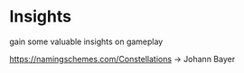 # Insights
gain some valuable insights on gameplay


https://namingschemes.com/Constellations -> Johann Bayer
